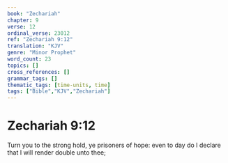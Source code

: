 ```yaml
---
book: "Zechariah"
chapter: 9
verse: 12
ordinal_verse: 23012
ref: "Zechariah 9:12"
translation: "KJV"
genre: "Minor Prophet"
word_count: 23
topics: []
cross_references: []
grammar_tags: []
thematic_tags: [time-units, time]
tags: ["Bible","KJV","Zechariah"]
---
```


# Zechariah 9:12

Turn you to the strong hold, ye prisoners of hope: even to day do I declare that I will render double unto thee;
